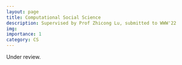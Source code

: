 ```yaml
---
layout: page
title: Computational Social Science
description: Supervised by Prof Zhicong Lu, submitted to WWW'22
img: 
importance: 1
category: CS
---
```


Under review.
